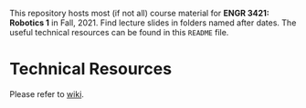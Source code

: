 This repository hosts most (if not all) course material for **ENGR 3421: Robotics 1** in Fall, 2021. Find lecture slides in folders named after dates. The useful technical resources can be found in this `README` file. 

# Technical Resources
Please refer to [wiki](https://github.com/linzhangUCA/robotics1-2021/wiki).


